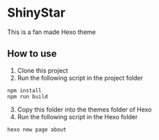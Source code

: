 # ShinyStar

This is a fan made Hexo theme

## How to use
1. Clone this project
2. Run the following script in the project folder
```shell
npm install
npm run build
```
3. Copy this folder into the themes folder of Hexo
4. Run the following script in the Hexo folder
```shell
hexo new page about
```